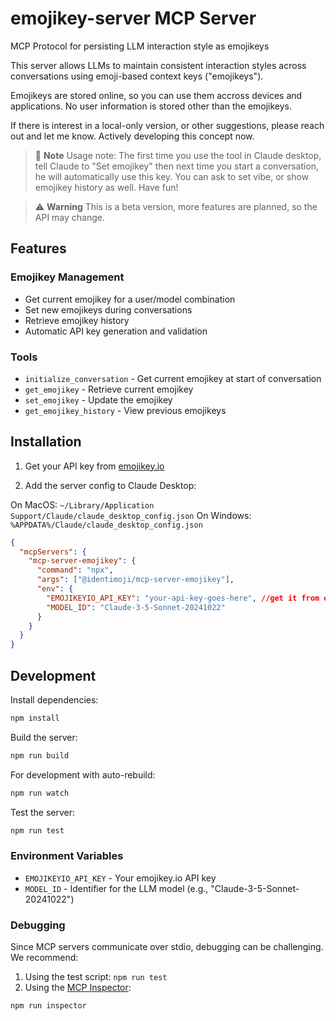 # emojikey-server MCP Server

MCP Protocol for persisting LLM interaction style as emojikeys

This server allows LLMs to maintain consistent interaction styles across conversations using emoji-based context keys ("emojikeys").

Emojikeys are stored online, so you can use them accross devices and applications. No user information is stored other than the emojikeys.

If there is interest in a local-only version, or other suggestions, please reach out and let me know. Actively developing this concept now.

> 📝 **Note**
> Usage note: The first time you use the tool in Claude desktop, tell Claude to "Set emojikey" then next time you start a conversation, he will automatically use this key. You can ask to set vibe, or show emojikey history as well. Have fun!


> ⚠️ **Warning**
> This is a beta version, more features are planned, so the API may change.

## Features

### Emojikey Management
- Get current emojikey for a user/model combination
- Set new emojikeys during conversations
- Retrieve emojikey history
- Automatic API key generation and validation

### Tools
- `initialize_conversation` - Get current emojikey at start of conversation
- `get_emojikey` - Retrieve current emojikey
- `set_emojikey` - Update the emojikey
- `get_emojikey_history` - View previous emojikeys

## Installation

1. Get your API key from [emojikey.io](https://emojikey.io)

2. Add the server config to Claude Desktop:

On MacOS: `~/Library/Application Support/Claude/claude_desktop_config.json`
On Windows: `%APPDATA%/Claude/claude_desktop_config.json`

```json
{
  "mcpServers": {
    "mcp-server-emojikey": {
      "command": "npx",
      "args": ["@identimoji/mcp-server-emojikey"],
      "env": {
        "EMOJIKEYIO_API_KEY": "your-api-key-goes-here", //get it from emojikey.io
        "MODEL_ID": "Claude-3-5-Sonnet-20241022"
      }
    }
  }
}
```

## Development

Install dependencies:
```bash
npm install
```

Build the server:
```bash
npm run build
```

For development with auto-rebuild:
```bash
npm run watch
```

Test the server:
```bash
npm run test
```

### Environment Variables

- `EMOJIKEYIO_API_KEY` - Your emojikey.io API key
- `MODEL_ID` - Identifier for the LLM model (e.g., "Claude-3-5-Sonnet-20241022")

### Debugging

Since MCP servers communicate over stdio, debugging can be challenging. We recommend:

1. Using the test script: `npm run test`
2. Using the [MCP Inspector](https://github.com/modelcontextprotocol/inspector):
```bash
npm run inspector
```

